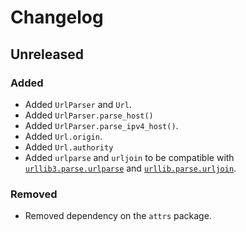# Changelog

## Unreleased

### Added

- Added `UrlParser` and `Url`.
- Added `UrlParser.parse_host()`
- Added `UrlParser.parse_ipv4_host()`.
- Added `Url.origin`.
- Added `Url.authority`
- Added `urlparse` and `urljoin` to be compatible with
  [`urllib3.parse.urlparse`](https://docs.python.org/3/library/urllib.parse.html#urllib.parse.urlparse)
  and [`urllib.parse.urljoin`](https://docs.python.org/3/library/urllib.parse.html#urllib.parse.urljoin).

### Removed

- Removed dependency on the `attrs` package.
